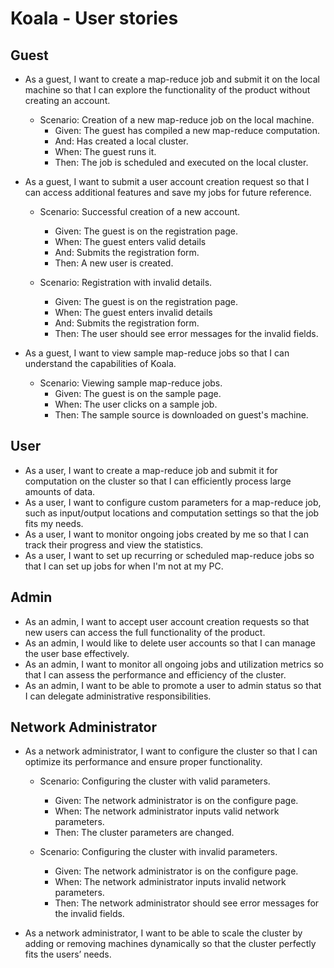 # Koala - User stories

## Guest
- As a guest, I want to create a map-reduce job and submit it on the local machine so that I can explore the functionality of the product without creating an account.
    - Scenario: Creation of a new map-reduce job on the local machine.
        - Given: The guest has compiled a new map-reduce computation.  
        - And: Has created a local cluster.
        - When: The guest runs it. 
        - Then: The job is scheduled and executed on the local cluster. 

- As a guest, I want to submit a user account creation request so that I can access additional features and save my jobs for future reference.
    - Scenario: Successful creation of a new account. 
        - Given: The guest is on the registration page.
        - When: The guest enters valid details
        - And: Submits the registration form.
        - Then: A new user is created.

    - Scenario: Registration with invalid details. 
        - Given: The guest is on the registration page.
        - When: The guest enters invalid details
        - And: Submits the registration form.
        - Then: The user should see error messages for the invalid fields.

- As a guest, I want to view sample map-reduce jobs so that I can understand the capabilities of Koala.
    - Scenario: Viewing sample map-reduce jobs.
        - Given: The guest is on the sample page.
        - When: The user clicks on a sample job.
        - Then: The sample source is downloaded on guest's machine.

## User
- As a user, I want to create a map-reduce job and submit it for computation on the cluster so that I can efficiently process large amounts of data.
- As a user, I want to configure custom parameters for a map-reduce job, such as input/output locations and computation settings so that the job fits my needs.
- As a user, I want to monitor ongoing jobs created by me so that I can track their progress and view the statistics.
- As a user, I want to set up recurring or scheduled map-reduce jobs so that I can set up jobs for when I'm not at my PC.
## Admin
- As an admin, I want to accept user account creation requests so that new users can access the full functionality of the product.
- As an admin, I would like to delete user accounts so that I can manage the user base effectively.
- As an admin, I want to monitor all ongoing jobs and utilization metrics so that I can assess the performance and efficiency of the cluster.
- As an admin, I want to be able to promote a user to admin status so that I can delegate administrative responsibilities.
## Network Administrator
- As a network administrator, I want to configure the cluster so that I can optimize its performance and ensure proper functionality.
    - Scenario: Configuring the cluster with valid parameters.
        - Given: The network administrator is on the configure page.
        - When: The network administrator inputs valid network parameters.
        - Then: The cluster parameters are changed.

    - Scenario: Configuring the cluster with invalid parameters.
        - Given: The network administrator is on the configure page.
        - When: The network administrator inputs invalid network parameters.
        - Then: The network administrator should see error messages for the invalid fields.


- As a network administrator, I want to be able to scale the cluster by adding or removing machines dynamically so that the cluster perfectly fits the users’ needs.
